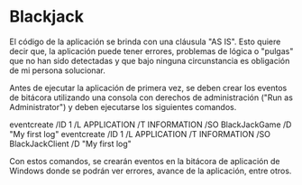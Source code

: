 # Blackjack

El código de la aplicación se brinda con una cláusula "AS IS". Esto quiere decir que, la aplicación puede tener errores, 
problemas de lógica o "pulgas" que no han sido detectadas y que bajo ninguna circunstancia es obligación de 
mi persona solucionar.

Antes de ejecutar la aplicación de primera vez, se deben crear los eventos de bitácora utilizando una consola con derechos
de administración ("Run as Administrator") y deben ejecutarse los siguientes comandos.

eventcreate /ID 1 /L APPLICATION /T INFORMATION  /SO BlackJackGame /D "My first log"
eventcreate /ID 1 /L APPLICATION /T INFORMATION  /SO BlackJackClient /D "My first log"


Con estos comandos, se crearán eventos en la bitácora de aplicación de Windows donde se podrán ver errores, avance de la aplicación,
entre otros.
